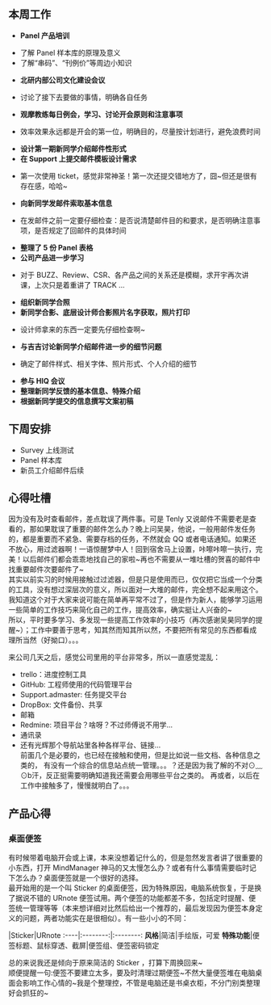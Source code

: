 ## 本周工作 ##

* **Panel 产品培训**
 - 了解 Panel 样本库的原理及意义
 - 了解“串码”、“刊例价”等周边小知识 
* **北研内部公司文化建设会议**
 - 讨论了接下去要做的事情，明确各自任务  
* **观摩教练每日例会，学习、讨论开会原则和注意事项**
 - 效率效果永远都是开会的第一位，明确目的，尽量按计划进行，避免浪费时间
* **设计第一期新同学介绍邮件性形式**
* **在 Support 上提交邮件模板设计需求**
 - 第一次使用 ticket，感觉非常神圣！第一次还提交错地方了，囧~但还是很有存在感，哈哈~
* **向新同学发邮件索取基本信息**
 - 在发邮件之前一定要仔细检查：是否说清楚邮件目的和要求，是否明确注意事项，是否规定了回邮件的具体时间
* **整理了 5 份 Panel 表格**
* **公司产品进一步学习**
 - 对于 BUZZ、Review、CSR、各产品之间的关系还是模糊，求开宇再次讲课，上次只是着重讲了 TRACK ...
* **组织新同学合照**
* **新同学合影、底层设计师合影照片名字获取，照片打印**
 - 设计师拿来的东西一定要先仔细检查啊~
* **与吉吉讨论新同学介绍邮件进一步的细节问题**
 - 确定了邮件样式、相关字体、照片形式、个人介绍的细节
* **参与 HIQ 会议**
* **整理新同学反馈的基本信息、特殊介绍**
* **根据新同学提交的信息撰写文案初稿**

## 下周安排 ##
* Survey 上线测试
* Panel 样本库
* 新员工介绍邮件后续

## 心得吐槽 ##
因为没有及时查看邮件，差点耽误了两件事。可是 Tenly 又说邮件不需要老是查看的，那如果耽误了重要的邮件怎么办？晚上问吴昊，他说，一般用邮件发任务的，都是重要而不紧急、需要存档的任务，不然就会 QQ 或者电话通知。如果还不放心，用过滤器啊！一语惊醒梦中人！回到宿舍马上设置，咔嚓咔嚓一执行，完美！以后邮件们都会乖乖地找自己的家啦~再也不需要从一堆吐槽的贺喜的邮件中找重要邮件次要邮件了~  
其实以前实习的时候用接触过过滤器，但是只是使用而已，仅仅把它当成一个分类的工具，没有想过深层次的意义，所以面对一大堆的邮件，完全想不起来用这个。我知道这个对于大家来说可能在简单再平常不过了，但是作为新人，能够学习运用一些简单的工作技巧来简化自己的工作，提高效率，确实挺让人兴奋的~  
所以，平时要多学习、多发现一些提高工作效率的小技巧（再次感谢吴昊同学的提醒~）；工作中要善于思考，知其然而知其所以然，不要把所有常见的东西都看成理所当然（好拗口）。。。  

来公司几天之后，感觉公司里用的平台非常多，所以一直感觉混乱：  
* trello：进度控制工具
* GitHub: 工程师使用的代码管理平台
* Support.admaster: 任务提交平台
* DropBox: 文件备份、共享
* 邮箱 
* Redmine: 项目平台？啥呀？不过师傅说不用学...
* 通讯录
* 还有光辉那个导航站里各种各样平台、链接...  
前面几个是必要的，也已经在接触和使用，但是比如说一些文档、各种信息之类的，
有没有一个综合的信息站点统一管理。。。？还是因为我了解的不对⊙﹏⊙b汗，反正挺需要明确知道我还需要会用哪些平台之类的。
再或者，以后在工作中接触多了，慢慢就明白了。。。

## 产品心得 ##
### 桌面便签 ###

有时候带着电脑开会或上课，本来没想着记什么的，但是忽然发言者讲了很重要的小东西，打开 MindManager 神马的又太慢怎么办？或者有什么事情需要临时记下怎么办？桌面便签就是一个很好的选择。  
最开始用的是一个叫 Sticker 的桌面便签，因为特殊原因，电脑系统恢复，于是换了据说不错的 URnote 便签试用。两个便签的功能都差不多，包括定时提醒、便签统一管理等等（本来想详细对比然后给出一个推荐的，最后发现因为便签本身定义的问题，两者功能实在是很相似）。有一些小小的不同：

 |Sticker|URnote
:----|:--------:|:--------:
**风格**|简洁|手绘版，可爱
**特殊功能**|便签标题、鼠标穿透、截屏|便签组、便签密码锁定
 
总的来说我还是倾向于原来简洁的 Sticker ，打算下周换回来~  
顺便提醒一句:便签不要建立太多，要及时清理过期便签~不然大量便签堆在电脑桌面会影响工作心情的~我是个整理控，不管是电脑还是书桌衣柜，不分门别类整理好会抓狂的~

